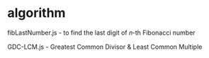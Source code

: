 # algorithm


fibLastNumber.js - to find the last digit of 𝑛-th Fibonacci number

GDC-LCM.js - Greatest Common Divisor & Least Common Multiple
